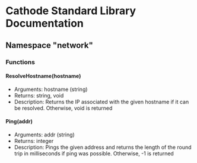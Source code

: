 # Cathode Standard Library Documentation

## Namespace "network"

### Functions

#### ResolveHostname(hostname)

*	Arguments: hostname (string)
*	Returns: string, void
*	Description: Returns the IP associated with the given hostname if it can be resolved. Otherwise, void is returned

#### Ping(addr)

*	Arguments: addr (string)
*	Returns: integer
*	Description: Pings the given address and returns the length of the round trip in milliseconds if ping was possible. Otherwise, -1 is returned